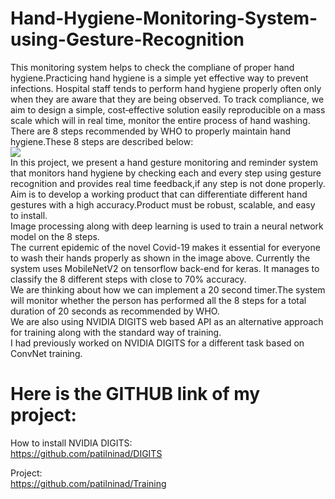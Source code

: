 # Hand-Hygiene-Monitoring-System-using-Gesture-Recognition 
This monitoring system helps to check the compliane of proper hand hygiene.Practicing hand hygiene is a simple yet effective way to prevent infections. Hospital staff tends to perform hand hygiene properly often only when they are aware that they are being observed. To track compliance, we aim to design a simple, cost‐effective solution easily reproducible on a mass scale which will in real time, monitor the entire process of hand washing.  
There are 8 steps recommended by WHO to properly maintain hand hygiene.These 8 steps are described below:  
![](https://github.com/patilninad/Hand-Hygiene-Monitoring-System-using-Gesture-Recognition/blob/master/washing_hands_photos.jpg)  
In this project, we present a hand gesture monitoring and reminder system that monitors hand hygiene by checking each and every step using gesture recognition and provides real time feedback,if any step is not done properly. Aim is to develop a working product that can differentiate different hand gestures with a high accuracy.Product must be robust, scalable, and easy to install.   
Image processing along with deep learning is used to train a neural network model on the 8 steps.  
The current epidemic of the novel Covid-19 makes it essential for everyone to wash their hands properly as shown in the image above. 
Currently the system uses MobileNetV2 on tensorflow back-end for keras. It manages to classify the 8 different steps with close to 70% accuracy.  
We are thinking about how we can implement a 20 second timer.The system will monitor whether the person has performed all the 8 steps for a total duration of 20 seconds as recommended by WHO.  
We are also using NVIDIA DIGITS web based API as an alternative approach for training along with the standard way of training.  
I had previously worked on NVIDIA DIGITS for a different task based on ConvNet training.  
# Here is the GITHUB link of my project:  
How to install NVIDIA DIGITS:  
https://github.com/patilninad/DIGITS  

Project:  
https://github.com/patilninad/Training
